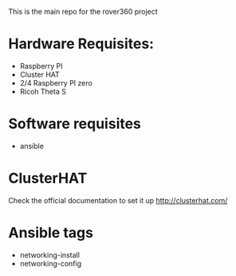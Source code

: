This is the main repo for the rover360 project

# Hardware Requisites:

- Raspberry PI
- Cluster HAT
- 2/4 Raspberry PI zero
- Ricoh Theta S

# Software requisites

- ansible

# ClusterHAT

Check the official documentation to set it up <http://clusterhat.com/>

# Ansible tags

- networking-install
- networking-config
